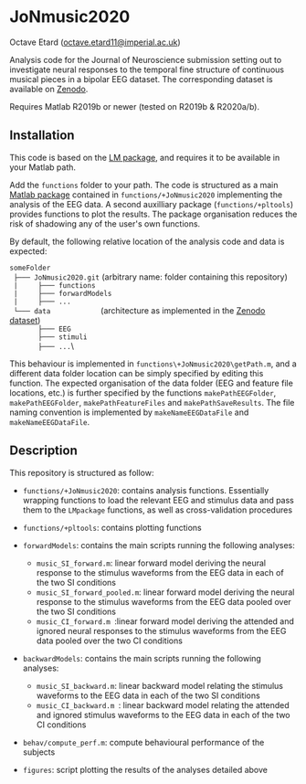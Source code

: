 # JoNmusic2020
Octave Etard (octave.etard11@imperial.ac.uk)

Analysis code for the Journal of Neuroscience submission setting out to investigate neural responses to the temporal fine structure of continuous musical pieces in a bipolar EEG dataset. The corresponding dataset is available on [Zenodo](https://zenodo.org/).

Requires Matlab R2019b or newer (tested on R2019b & R2020a/b).

## Installation
This code is based on the [LM package](https://github.com/octaveEtard/LMpackage), and requires it to be available in your Matlab path.

Add the `functions` folder to your path. The code is structured as a main [Matlab package](https://uk.mathworks.com/help/matlab/matlab_oop/scoping-classes-with-packages.html) contained in `functions/+JoNmusic2020` implementing the analysis of the EEG data. A second auxilliary package (`functions/+pltools`) provides functions to plot the results. The package organisation reduces the risk of shadowing any of the user's own functions.

By default, the following relative location of the analysis code and data is expected:

`someFolder`\
` ├─── JoNmusic2020.git`  (arbitrary name: folder containing this repository)\
` |     ├─── functions`\
` |     ├─── forwardModels`\
` |     ├─── ...`\
` └─── data`         (architecture as implemented in the [Zenodo dataset](https://zenodo.org/))\
`       ├─── EEG`\
`       ├─── stimuli`\
`       ├─── ...`\

This behaviour is implemented in `functions\+JoNmusic2020\getPath.m`, and a different data folder location can be simply specified by editing this function. The expected organisation of the data folder (EEG and feature file locations, etc.) is further specified by the functions `makePathEEGFolder`, `makePathEEGFolder`, `makePathFeatureFiles` and `makePathSaveResults`. The file naming convention is implemented by `makeNameEEGDataFile` and `makeNameEEGDataFile`.

## Description
This repository is structured as follow:

* `functions/+JoNmusic2020`: contains analysis functions. Essentially wrapping functions to load the relevant EEG and stimulus data and pass them to the `LMpackage` functions, as well as cross-validation procedures

* `functions/+pltools`: contains plotting functions

* `forwardModels`: contains the main scripts running the following analyses:

  * `music_SI_forward.m`: linear forward model deriving the neural response to the stimulus waveforms from the EEG data in each of the two SI conditions
  * `music_SI_forward_pooled.m`: linear forward model deriving the neural response to the stimulus waveforms from the EEG data pooled over the two SI conditions
  * `music_CI_forward.m `:linear forward model deriving the attended and ignored neural responses to the stimulus waveforms from the EEG data pooled over the two CI conditions
  
* `backwardModels`: contains the main scripts running the following analyses:

  * `music_SI_backward.m`: linear backward model relating the stimulus waveforms to the EEG data in each of the two SI conditions
  * `music_CI_backward.m `: linear backward model relating the attended and ignored stimulus waveforms to the EEG data in each of the two CI conditions
  
* `behav/compute_perf.m`: compute behavioural performance of the subjects

* `figures`: script plotting the results of the analyses detailed above
